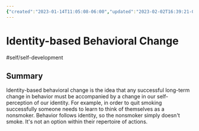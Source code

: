 ```yaml
---
{"created":"2023-01-14T11:05:08-06:00","updated":"2023-02-02T16:39:21-06:00","title":"Identity-based Behavioral Change","zettelgarden":true,"zettelType":"concept","dg-publish":true,"permalink":"/z/notes/identity-based-behavioral-change/","dgPassFrontmatter":true}
---
```


# Identity-based Behavioral Change
#self/self-development 
## Summary
Identity-based behavioral change is the idea that any successful long-term change in behavior must be accompanied by a change in our self-perception of our identity. For example, in order to quit smoking successfully someone needs to learn to think of themselves as a nonsmoker. Behavior follows identity, so the nonsmoker simply doesn't smoke. It's not an option within their repertoire of actions. 